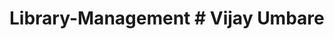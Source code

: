 # Library-Management                                                                                                                          # Vijay Umbare
